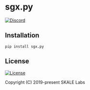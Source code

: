 # sgx.py
[![Discord](https://img.shields.io/discord/534485763354787851.svg)](https://discord.gg/vvUtWJB)

## Installation

```commandline
pip install sgx.py
```

## License

[![License](https://img.shields.io/github/license/skalenetwork/sgx.py.svg)](LICENSE)

Copyright (C) 2019-present SKALE Labs
